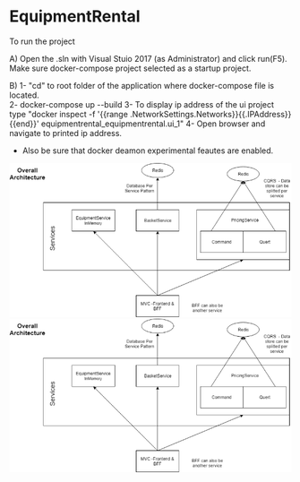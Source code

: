 # EquipmentRental

To run the project

A) Open the .sln with Visual Stuio 2017 (as Administrator) and click run(F5). Make sure docker-compose project selected as a startup project.

B)
  1- "cd" to root folder of the application where docker-compose file is located.  
  2- docker-compose up --build
  3- To display ip address of the ui project type "docker inspect -f '{{range .NetworkSettings.Networks}}{{.IPAddress}}{{end}}' equipmentrental_equipmentrental.ui_1"
  4- Open browser and navigate to printed ip address.
  
* Also be sure that docker deamon experimental feautes are enabled.

![Alt text](/overall-architecture.png?raw=true "Overall Architecture")
<img src="https://github.com/axiomaticcrab/EquipmentRental/blob/master/overall-architecture.png"/>
